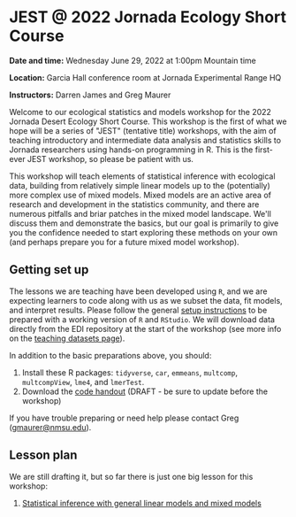 # JEST @ 2022 Jornada Ecology Short Course

**Date and time:** Wednesday June 29, 2022 at 1:00pm Mountain time

**Location:** Garcia Hall conference room at Jornada Experimental Range HQ

**Instructors:** Darren James and Greg Maurer

Welcome to our ecological statistics and models workshop for the 2022 Jornada Desert Ecology Short Course. This workshop is the first of what we hope will be a series of "JEST" (tentative title) workshops, with the aim of teaching introductory and intermediate data analysis and statistics skills to Jornada researchers using hands-on programming in R. This is the first-ever JEST workshop, so please be patient with us.

This workshop will teach elements of statistical inference with ecological data, building from relatively simple linear models up to the (potentially) more complex use of mixed models. Mixed models are an active area of research and development in the statistics community, and there are numerous pitfalls and briar patches in the mixed model landscape. We'll discuss them and demonstrate the basics, but our goal is primarily to give you the confidence needed to start exploring these methods on your own (and perhaps prepare you for a future mixed model workshop).

## Getting set up

The lessons we are teaching have been developed using `R`, and we are expecting learners to code along with us as we subset the data, fit models, and interpret results. Please follow the general [setup instructions](../../html/setup.html) to be prepared with a working version of `R` and `RStudio`. We will download data directly from the EDI repository at the start of the workshop (see more info on the [teaching datasets page](../../html/teaching-datasets.html)). 

In addition to the basic preparations above, you should:

1. Install these R packages: `tidyverse`, `car`, `emmeans`, `multcomp`, `multcompView`, `lme4`, and `lmerTest`.
2. Download the [code handout](./jesc-code-handout.R) (DRAFT - be sure to update before the workshop)

If you have trouble preparing or need help please contact Greg (<gmaurer@nmsu.edu>).

## Lesson plan

We are still drafting it, but so far there is just one big lesson for this workshop:

1. [Statistical inference with general linear models and mixed models](../../html/statistical-inference-linear-and-mixed.html)
